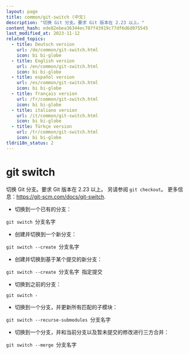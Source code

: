 ```yaml
---
layout: page
title: common/git-switch (中文)
description: "切换 Git 分支。要求 Git 版本在 2.23 以上。"
content_hash: ede82ebea36344ec707f43919c77df6d6d075545
last_modified_at: 2023-11-12
related_topics:
  - title: Deutsch version
    url: /de/common/git-switch.html
    icon: bi bi-globe
  - title: English version
    url: /en/common/git-switch.html
    icon: bi bi-globe
  - title: español version
    url: /es/common/git-switch.html
    icon: bi bi-globe
  - title: français version
    url: /fr/common/git-switch.html
    icon: bi bi-globe
  - title: italiano version
    url: /it/common/git-switch.html
    icon: bi bi-globe
  - title: Türkçe version
    url: /tr/common/git-switch.html
    icon: bi bi-globe
tldri18n_status: 2
---
```

# git switch

切换 Git 分支。要求 Git 版本在 2.23 以上。
另请参阅 `git checkout`。
更多信息：<https://git-scm.com/docs/git-switch>.

- 切换到一个已有的分支：

`git switch `<span class="tldr-var badge badge-pill bg-dark-lm bg-white-dm text-white-lm text-dark-dm font-weight-bold">分支名字</span>

- 创建并切换到一个新分支：

`git switch --create `<span class="tldr-var badge badge-pill bg-dark-lm bg-white-dm text-white-lm text-dark-dm font-weight-bold">分支名字</span>

- 创建并切换到基于某个提交的新分支：

`git switch --create `<span class="tldr-var badge badge-pill bg-dark-lm bg-white-dm text-white-lm text-dark-dm font-weight-bold">分支名字</span>` `<span class="tldr-var badge badge-pill bg-dark-lm bg-white-dm text-white-lm text-dark-dm font-weight-bold">指定提交</span>

- 切换到之前的分支：

`git switch -`

- 切换到一个分支，并更新所有匹配的子模块：

`git switch --recurse-submodules `<span class="tldr-var badge badge-pill bg-dark-lm bg-white-dm text-white-lm text-dark-dm font-weight-bold">分支名字</span>

- 切换到一个分支，并和当前分支以及暂未提交的修改进行三方合并：

`git switch --merge `<span class="tldr-var badge badge-pill bg-dark-lm bg-white-dm text-white-lm text-dark-dm font-weight-bold">分支名字</span>
